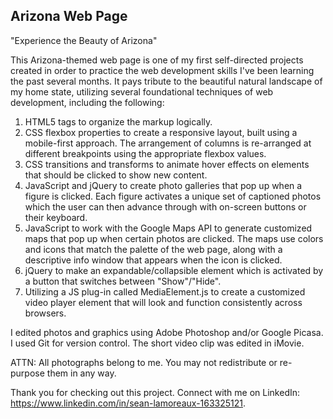 ## Arizona Web Page

"Experience the Beauty of Arizona"

This Arizona-themed web page is one of my first self-directed projects created in order to practice the web development skills I've been learning the past several months. It pays tribute to the beautiful natural landscape of my home state, utilizing several foundational techniques of web development, including the following:

1. HTML5 tags to organize the markup logically.
2. CSS flexbox properties to create a responsive layout, built using a mobile-first approach. The arrangement of columns is re-arranged at different breakpoints using the appropriate flexbox values.
3. CSS transitions and transforms to animate hover effects on elements that should be clicked to show new content.
4. JavaScript and jQuery to create photo galleries that pop up when a figure is clicked. Each figure activates a unique set of captioned photos which the user can then advance through with on-screen buttons or their keyboard.
5. JavaScript to work with the Google Maps API to generate customized maps that pop up when certain photos are clicked. The maps use colors and icons that match the palette of the web page, along with a descriptive info window that appears when the icon is clicked.
6. jQuery to make an expandable/collapsible element which is activated by a button that switches between "Show"/"Hide".
7. Utilizing a JS plug-in called MediaElement.js to create a customized video player element that will look and function consistently across browsers.

I edited photos and graphics using Adobe Photoshop and/or Google Picasa. I used Git for version control. The short video clip was edited in iMovie.

ATTN: All photographs belong to me. You may not redistribute or re-purpose them in any way.

Thank you for checking out this project. Connect with me on LinkedIn: https://www.linkedin.com/in/sean-lamoreaux-163325121.
